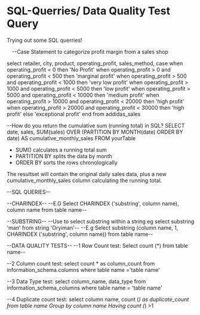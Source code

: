 # SQL-Querries/ Data Quality Test Query
Trying out some SQL querries!

  --Case Statement to categorize profit margin from a sales shop

select retailer, city, product, operating_profit, sales_method,
case
when operating_profit = 0 then 'No Profit'
when operating_profit > 0 and operating_profit < 500 then 'marginal profit'
when operating_profit > 500 and operating_profit < 1000 then 'very low profit'
when operating_profit > 1000 and operating_profit < 5000 then 'low profit'
when operating_profit > 5000 and operating_profit < 10000 then 'medium profit'
when operating_profit > 10000 and operating_profit < 20000 then 'high profit'
when operating_profit > 20000 and operating_profit < 30000 then 'high profit'
else 'exceptional profit'
end
from addidas_sales


--How do you return the cumulative sum (running total) in SQL?
SELECT 
 date,
 sales,
 SUM(sales) OVER (PARTITION BY MONTH(date) ORDER BY date) AS cumulative_monthly_sales
FROM yourTable

- SUM() calculates a running total sum 
- PARTITION BY splits the data by month
- ORDER BY sorts the rows chronologically 

The resultset will contain the original daily sales data, plus a new cumulative_monthly_sales column calculating the running total.

--SQL QUERIES--

--CHARINDEX--
--E.G Select CHARINDEX ('substring', column name), column name from table name--

--SUBSTRING--
--Use to select substring within a string eg select substring 'man' from string 'Oryiman'--
--E.g Select substring (column name, 1, CHARINDEX ('substring', column name)) from table name--

--DATA QUALITY TESTS--
--1 Row Count test: 
	Select count (*) from table name--

--2 Column count test: 
	select count * as column_count 
		from information_schema.columns
		where table name ='table name'
    
--3 Data Type test: 
	select column_name, data_type
		from information_schema_columns
        where table name = 'table name'
        
--4 Duplicate count test: 
	select  column name, count (*) as duplicate_count
		from table name
		Group by column name
		Having count (*) >1

